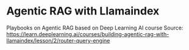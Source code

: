 # Agentic RAG with Llamaindex
 Playbooks on Agentic RAG based on Deep Learning AI course
 Source: https://learn.deeplearning.ai/courses/building-agentic-rag-with-llamaindex/lesson/2/router-query-engine
